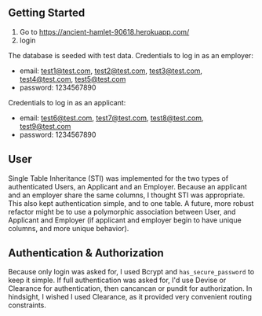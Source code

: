 ## Getting Started

1. Go to https://ancient-hamlet-90618.herokuapp.com/
2. login

The database is seeded with test data. Credentials to log in as an employer:
- email: test1@test.com, test2@test.com, test3@test.com, test4@test.com, test5@test.com
- password: 1234567890

 Credentials to log in as an applicant:
- email: test6@test.com, test7@test.com, test8@test.com, test9@test.com
- password: 1234567890
 
## User

Single Table Inheritance (STI) was implemented for the two types of authenticated Users, an Applicant and an Employer. Because an applicant and an employer share the same columns, I thought STI was appropriate. This also kept authentication simple, and to one table. A future, more robust refactor might be to use a polymorphic association between User, and Applicant and Employer (if applicant and employer begin to have unique columns, and more unique behavior).

## Authentication & Authorization

Because only login was asked for, I used Bcrypt and `has_secure_password` to keep it simple. If full authentication was asked for, I'd use Devise or Clearance for authentication, then cancancan or pundit for authorization. In hindsight, I wished I used Clearance, as it  provided very convenient routing constraints.

